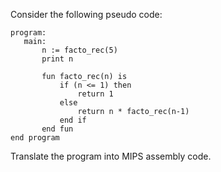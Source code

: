 Consider the following pseudo code:

```
program:
   main:
       n := facto_rec(5)
       print n

       fun facto_rec(n) is
           if (n <= 1) then
               return 1
           else
               return n * facto_rec(n-1)
           end if
       end fun
end program
```

Translate the program into MIPS assembly code.
